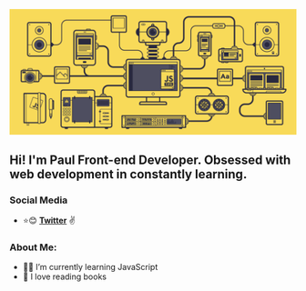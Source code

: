 ![](https://github.com/developaul/developaul/blob/master/javascript.gif)

## Hi! I'm Paul Front-end Developer. Obsessed with web development in constantly learning.

### Social Media

* :star::blush:  **[Twitter](https://twitter.com/developaul)** :v:


### About Me:

- 👨‍💻 I’m currently learning JavaScript
- :book: I love reading books
